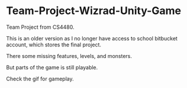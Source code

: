 # Team-Project-Wizrad-Unity-Game

Team Project from CS4480.

This is an older version as I no longer have access to school bitbucket account, which stores the final project.

There some missing features, levels, and monsters.

But parts of the game is still playable.

Check the gif for gameplay.
